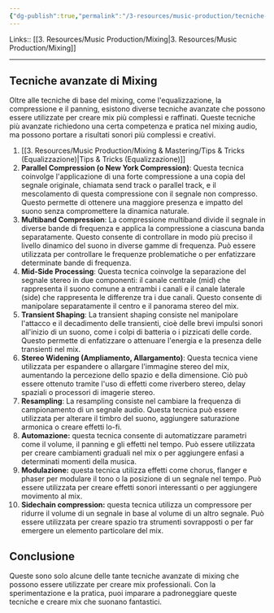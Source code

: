 ```yaml
---
{"dg-publish":true,"permalink":"/3-resources/music-production/tecniche-avanzate-di-mixing/"}
---
```


Links:: [[3. Resources/Music Production/Mixing\|3. Resources/Music Production/Mixing]]

---

## Tecniche avanzate di Mixing

Oltre alle tecniche di base del mixing, come l'equalizzazione, la compressione e il panning, esistono diverse tecniche avanzate che possono essere utilizzate per creare mix più complessi e raffinati. 
Queste tecniche più avanzate richiedono una certa competenza e pratica nel mixing audio, ma possono portare a risultati sonori più complessi e creativi.


1. [[3. Resources/Music Production/Mixing & Mastering/Tips & Tricks (Equalizzazione)\|Tips & Tricks (Equalizzazione)]]
2. **Parallel Compression (o New York Compression)**: Questa tecnica coinvolge l'applicazione di una forte compressione a una copia del segnale originale, chiamata send track o parallel track, e il mescolamento di questa compressione con il segnale non compresso. Questo permette di ottenere una maggiore presenza e impatto del suono senza compromettere la dinamica naturale.
3. **Multiband Compression**: La compressione multiband divide il segnale in diverse bande di frequenza e applica la compressione a ciascuna banda separatamente. Questo consente di controllare in modo più preciso il livello dinamico del suono in diverse gamme di frequenza. Può essere utilizzata per controllare le frequenze problematiche o per enfatizzare determinate bande di frequenza.
4. **Mid-Side Processing**: Questa tecnica coinvolge la separazione del segnale stereo in due componenti: il canale centrale (mid) che rappresenta il suono comune a entrambi i canali e il canale laterale (side) che rappresenta le differenze tra i due canali. Questo consente di manipolare separatamente il centro e il panorama stereo del mix.
5. **Transient Shaping**: La transient shaping consiste nel manipolare l'attacco e il decadimento delle transienti, cioè delle brevi impulsi sonori all'inizio di un suono, come i colpi di batteria o i pizzicati delle corde. Questo permette di enfatizzare o attenuare l'energia e la presenza delle transienti nel mix.
6. **Stereo Widening (Ampliamento, Allargamento)**: Questa tecnica viene utilizzata per espandere o allargare l'immagine stereo del mix, aumentando la percezione dello spazio e della dimensione. Ciò può essere ottenuto tramite l'uso di effetti come riverbero stereo, delay spaziali o processori di imagerie stereo.
7. **Resampling**: La resampling consiste nel cambiare la frequenza di campionamento di un segnale audio. Questa tecnica può essere utilizzata per alterare il timbro del suono, aggiungere saturazione armonica o creare effetti lo-fi.
8. **Automazione:** questa tecnica consente di automatizzare parametri come il volume, il panning e gli effetti nel tempo. Può essere utilizzata per creare cambiamenti graduali nel mix o per aggiungere enfasi a determinati momenti della musica.
9. **Modulazione:** questa tecnica utilizza effetti come chorus, flanger e phaser per modulare il tono o la posizione di un segnale nel tempo. Può essere utilizzata per creare effetti sonori interessanti o per aggiungere movimento al mix.
10. **Sidechain compression:** questa tecnica utilizza un compressore per ridurre il volume di un segnale in base al volume di un altro segnale. Può essere utilizzata per creare spazio tra strumenti sovrapposti o per far emergere un elemento particolare del mix.

## Conclusione

Queste sono solo alcune delle tante tecniche avanzate di mixing che possono essere utilizzate per creare mix professionali. Con la sperimentazione e la pratica, puoi imparare a padroneggiare queste tecniche e creare mix che suonano fantastici.



